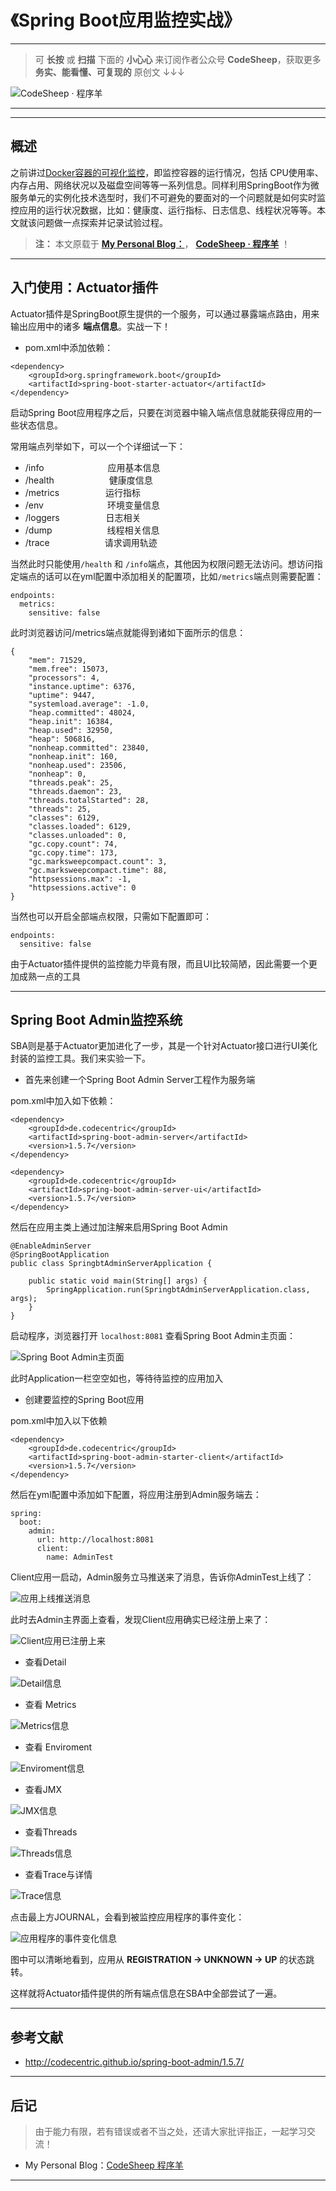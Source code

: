
# 《Spring Boot应用监控实战》

---

> 可 **长按** 或 **扫描** 下面的 **小心心** 来订阅作者公众号 **CodeSheep**，获取更多 **务实、能看懂、可复现的** 原创文 ↓↓↓

![CodeSheep · 程序羊](https://user-gold-cdn.xitu.io/2018/8/9/1651c0ef66e4923f?w=270&h=270&f=png&s=102007)

---




---

## 概述

之前讲过[Docker容器的可视化监控](https://www.jianshu.com/p/9e47ffaf5e31)，即监控容器的运行情况，包括 CPU使用率、内存占用、网络状况以及磁盘空间等等一系列信息。同样利用SpringBoot作为微服务单元的实例化技术选型时，我们不可避免的要面对的一个问题就是如何实时监控应用的运行状况数据，比如：健康度、运行指标、日志信息、线程状况等等。本文就该问题做一点探索并记录试验过程。

>**注：** 本文原载于  [**My Personal Blog：**](http://www.codesheep.cn)， [**CodeSheep · 程序羊**](http://www.codesheep.cn) ！

---

## 入门使用：Actuator插件

Actuator插件是SpringBoot原生提供的一个服务，可以通过暴露端点路由，用来输出应用中的诸多 **端点信息**。实战一下！

- pom.xml中添加依赖：

```
<dependency>
	<groupId>org.springframework.boot</groupId>
	<artifactId>spring-boot-starter-actuator</artifactId>
</dependency>
```

启动Spring Boot应用程序之后，只要在浏览器中输入端点信息就能获得应用的一些状态信息。

常用端点列举如下，可以一个个详细试一下：

- /info           　　　　　　　应用基本信息
- /health       　　　　　　健康度信息
- /metrics     　　　　　运行指标
- /env           　　　　　　　环境变量信息
- /loggers    　　　　　日志相关
- /dump       　　　　　　线程相关信息
- /trace      　　　　　　请求调用轨迹

当然此时只能使用`/health` 和 `/info`端点，其他因为权限问题无法访问。想访问指定端点的话可以在yml配置中添加相关的配置项，比如`/metrics`端点则需要配置：

```
endpoints:
  metrics:
    sensitive: false
```

此时浏览器访问/metrics端点就能得到诸如下面所示的信息：

```
{
	"mem": 71529,
	"mem.free": 15073,
	"processors": 4,
	"instance.uptime": 6376,
	"uptime": 9447,
	"systemload.average": -1.0,
	"heap.committed": 48024,
	"heap.init": 16384,
	"heap.used": 32950,
	"heap": 506816,
	"nonheap.committed": 23840,
	"nonheap.init": 160,
	"nonheap.used": 23506,
	"nonheap": 0,
	"threads.peak": 25,
	"threads.daemon": 23,
	"threads.totalStarted": 28,
	"threads": 25,
	"classes": 6129,
	"classes.loaded": 6129,
	"classes.unloaded": 0,
	"gc.copy.count": 74,
	"gc.copy.time": 173,
	"gc.marksweepcompact.count": 3,
	"gc.marksweepcompact.time": 88,
	"httpsessions.max": -1,
	"httpsessions.active": 0
}
```

当然也可以开启全部端点权限，只需如下配置即可：

```
endpoints:
  sensitive: false
```

由于Actuator插件提供的监控能力毕竟有限，而且UI比较简陋，因此需要一个更加成熟一点的工具

---

## Spring Boot Admin监控系统

SBA则是基于Actuator更加进化了一步，其是一个针对Actuator接口进行UI美化封装的监控工具。我们来实验一下。

- 首先来创建一个Spring Boot Admin Server工程作为服务端

pom.xml中加入如下依赖：

```
<dependency>
	<groupId>de.codecentric</groupId>
	<artifactId>spring-boot-admin-server</artifactId>
	<version>1.5.7</version>
</dependency>

<dependency>
	<groupId>de.codecentric</groupId>
	<artifactId>spring-boot-admin-server-ui</artifactId>
	<version>1.5.7</version>
</dependency>
```

然后在应用主类上通过加注解来启用Spring Boot Admin

```
@EnableAdminServer
@SpringBootApplication
public class SpringbtAdminServerApplication {

	public static void main(String[] args) {
		SpringApplication.run(SpringbtAdminServerApplication.class, args);
	}
}
```

启动程序，浏览器打开 `localhost:8081` 查看Spring Boot Admin主页面：

![Spring Boot Admin主页面](https://upload-images.jianshu.io/upload_images/9824247-47e70841db255449.png?imageMogr2/auto-orient/strip%7CimageView2/2/w/1240)

此时Application一栏空空如也，等待待监控的应用加入

- 创建要监控的Spring Boot应用

pom.xml中加入以下依赖

```
<dependency>
	<groupId>de.codecentric</groupId>
	<artifactId>spring-boot-admin-starter-client</artifactId>
	<version>1.5.7</version>
</dependency>
```

然后在yml配置中添加如下配置，将应用注册到Admin服务端去：

```
spring:
  boot:
    admin:
      url: http://localhost:8081
      client:
        name: AdminTest
```

Client应用一启动，Admin服务立马推送来了消息，告诉你AdminTest上线了：

![应用上线推送消息](https://upload-images.jianshu.io/upload_images/9824247-acfd45ffe9c94676.png?imageMogr2/auto-orient/strip%7CimageView2/2/w/1240)

此时去Admin主界面上查看，发现Client应用确实已经注册上来了：

![Client应用已注册上来](https://upload-images.jianshu.io/upload_images/9824247-28f8817ac21e4ea4.png?imageMogr2/auto-orient/strip%7CimageView2/2/w/1240)

- 查看Detail

![Detail信息](https://upload-images.jianshu.io/upload_images/9824247-c2dcddd5b96c79e5.png?imageMogr2/auto-orient/strip%7CimageView2/2/w/1240)



- 查看 Metrics

![Metrics信息](https://upload-images.jianshu.io/upload_images/9824247-be0cc63e4a60d61e.png?imageMogr2/auto-orient/strip%7CimageView2/2/w/1240)

- 查看 Enviroment

![Enviroment信息](https://upload-images.jianshu.io/upload_images/9824247-476b042bce07cbe6.png?imageMogr2/auto-orient/strip%7CimageView2/2/w/1240)

- 查看JMX

![JMX信息](https://upload-images.jianshu.io/upload_images/9824247-de237fa0450c7818.png?imageMogr2/auto-orient/strip%7CimageView2/2/w/1240)

- 查看Threads

![Threads信息](https://upload-images.jianshu.io/upload_images/9824247-e7e5f254a8642d48.png?imageMogr2/auto-orient/strip%7CimageView2/2/w/1240)

- 查看Trace与详情

![Trace信息](https://upload-images.jianshu.io/upload_images/9824247-1a4f1fe47603045c.png?imageMogr2/auto-orient/strip%7CimageView2/2/w/1240)


点击最上方JOURNAL，会看到被监控应用程序的事件变化：

![应用程序的事件变化信息](https://upload-images.jianshu.io/upload_images/9824247-ff6097407f42d281.png?imageMogr2/auto-orient/strip%7CimageView2/2/w/1240)

图中可以清晰地看到，应用从 **REGISTRATION → UNKNOWN → UP** 的状态跳转。

这样就将Actuator插件提供的所有端点信息在SBA中全部尝试了一遍。

---

## 参考文献

- http://codecentric.github.io/spring-boot-admin/1.5.7/

---

## 后记

> 由于能力有限，若有错误或者不当之处，还请大家批评指正，一起学习交流！

- My Personal Blog：[CodeSheep  程序羊](http://www.codesheep.cn/)

---
